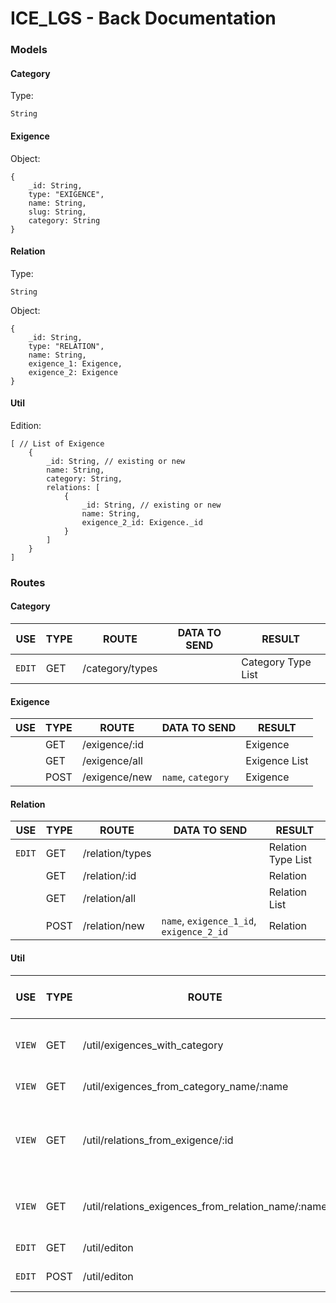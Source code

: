 # ICE_LGS - Back Documentation

### Models

#### Category

Type:
```
String
```

#### Exigence

Object:
```
{
    _id: String,
    type: "EXIGENCE",
    name: String,
    slug: String,
    category: String
}
```

#### Relation

Type:
```
String
```

Object:
```
{
    _id: String,
    type: "RELATION",
    name: String,
    exigence_1: Exigence,
    exigence_2: Exigence
}
```

#### Util

Edition:
```
[ // List of Exigence
    {
        _id: String, // existing or new
        name: String,
        category: String,
        relations: [
            {
                _id: String, // existing or new
                name: String,
                exigence_2_id: Exigence._id
            }
        ]
    }
]
```

### Routes

#### Category

| USE | TYPE | ROUTE | DATA TO SEND | RESULT |
| --- | --- | --- | --- | --- |
| `EDIT` | GET | /category/types | | Category Type List |

#### Exigence

| USE | TYPE | ROUTE | DATA TO SEND | RESULT |
| --- | --- | --- | --- | --- |
| | GET | /exigence/:id | | Exigence |
| | GET | /exigence/all | | Exigence List |
| | POST | /exigence/new | `name`, `category` | Exigence |

#### Relation

| USE | TYPE | ROUTE | DATA TO SEND | RESULT |
| --- | --- | --- | --- | --- |
| `EDIT` | GET | /relation/types | | Relation Type List |
| | GET | /relation/:id | | Relation |
| | GET | /relation/all | | Relation List |
| | POST | /relation/new | `name`, `exigence_1_id`, `exigence_2_id` | Relation |

#### Util

| USE | TYPE | ROUTE | DATA TO SEND | RESULT |
| --- | --- | --- | --- | --- |
| `VIEW` | GET | /util/exigences_with_category | | Exigence List, Category List |
| `VIEW` | GET | /util/exigences_from_category_name/:name | | Exigence List |
| `VIEW` | GET | /util/relations_from_exigence/:id | | Exigence List, Relation List, Exigence List |
| `VIEW` | GET | /util/relations_exigences_from_relation_name/:name | | Exigence List, Exigence List |
| `EDIT` | GET | /util/editon | | Util Edition |
| `EDIT` | POST | /util/editon | Util Edition | |
